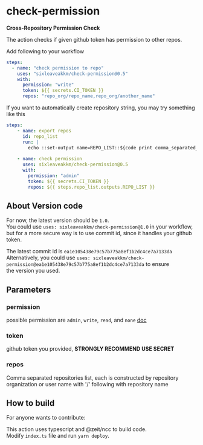 # check-permission
**Cross-Repository Permission Check**

The action checks if given github token has permission to other repos.

Add following to your workflow
```yaml
steps:
  - name: "check permission to repo"
    uses: "sixleaveakkm/check-permission@0.5"
    with:
      permission: "write"
      token: ${{ secrets.CI_TOKEN }}
      repos: "repo_org/repo_name,repo_org/another_name"
```

If you want to automatically create repository string, you may try something like this
```yaml
steps:
    - name: export repos
      id: repo_list
      run: |
        echo ::set-output name=REPO_LIST::${code print comma_separated_repo_list}
    
    - name: check permission
      uses: sixleaveakkm/check-permission@0.5
      with:
        permission: "admin"
        token: ${{ secrets.CI_TOKEN }}
        repos: ${{ steps.repo_list.outputs.REPO_LIST }}

```

## About Version code
For now, the latest version should be `1.0`.  
You could use `uses: sixleaveakkm/check-permission@1.0` in your workflow,  
but for a more secure way is to use commit id, since it handles your github token.

The latest commit id is `ea1e105438e79c57b775a8ef1b2dc4ce7a7133da`
Alternatively, you could use `uses: sixleaveakkm/check-permission@ea1e105438e79c57b775a8ef1b2dc4ce7a7133da` to ensure  
 the version you used.

## Parameters
### permission  
possible permission are `admin`, `write`, `read`, and `none`  [doc](https://developer.github.com/v3/repos/collaborators/#get-repository-permissions-for-a-user)

### token
github token you provided, **STRONGLY RECOMMEND USE SECRET**

### repos
Comma separated repositories list, each is constructed by 
repository organization or user name with '/' following with repository name  


## How to build
For anyone wants to contribute:

This action uses typescript and @zeit/ncc to build code.  
Modify `index.ts` file and run `yarn deploy`.

